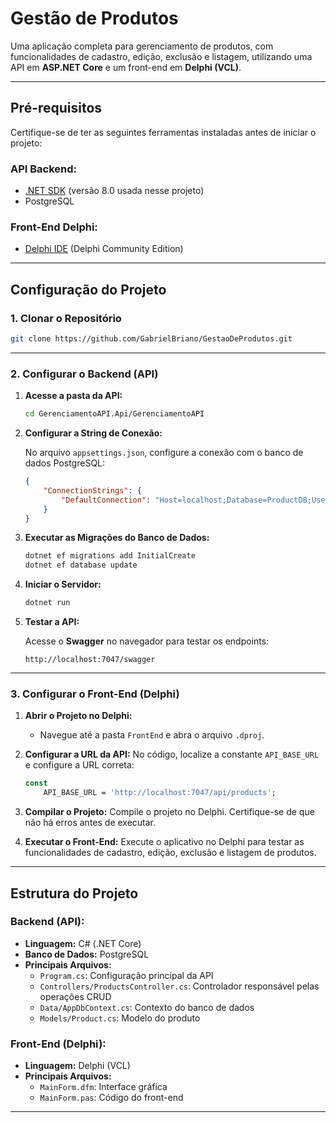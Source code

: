 # **Gestão de Produtos**

Uma aplicação completa para gerenciamento de produtos, com funcionalidades de cadastro, edição, exclusão e listagem, utilizando uma API em **ASP.NET Core** e um front-end em **Delphi (VCL)**.

---

## **Pré-requisitos**

Certifique-se de ter as seguintes ferramentas instaladas antes de iniciar o projeto:

### API Backend:
- [.NET SDK](https://dotnet.microsoft.com/) (versão 8.0 usada nesse projeto)
- PostgreSQL

### Front-End Delphi:
- [Delphi IDE](https://www.embarcadero.com/) (Delphi Community Edition)

---

## **Configuração do Projeto**

### 1. Clonar o Repositório

```bash
git clone https://github.com/GabrielBriano/GestaoDeProdutos.git
```

---

### 2. Configurar o Backend (API)

1. **Acesse a pasta da API:**

   ```bash
   cd GerenciamentoAPI.Api/GerenciamentoAPI
   ```

2. **Configurar a String de Conexão:**

   No arquivo `appsettings.json`, configure a conexão com o banco de dados PostgreSQL:

   ```json
   {
       "ConnectionStrings": {
           "DefaultConnection": "Host=localhost;Database=ProductDB;Username=postgres;Password=123"
       }
   }
   ```

3. **Executar as Migrações do Banco de Dados:**

   ```bash
   dotnet ef migrations add InitialCreate
   dotnet ef database update
   ```

4. **Iniciar o Servidor:**

   ```bash
   dotnet run
   ```

5. **Testar a API:**

   Acesse o **Swagger** no navegador para testar os endpoints:

   ```
   http://localhost:7047/swagger
   ```

---

### 3. Configurar o Front-End (Delphi)

1. **Abrir o Projeto no Delphi:**
   - Navegue até a pasta `FrontEnd` e abra o arquivo `.dproj`.

2. **Configurar a URL da API:**
   No código, localize a constante `API_BASE_URL` e configure a URL correta:

   ```pascal
   const
       API_BASE_URL = 'http://localhost:7047/api/products';
   ```

3. **Compilar o Projeto:**
   Compile o projeto no Delphi. Certifique-se de que não há erros antes de executar.

4. **Executar o Front-End:**
   Execute o aplicativo no Delphi para testar as funcionalidades de cadastro, edição, exclusão e listagem de produtos.

---


## **Estrutura do Projeto**

### Backend (API):
- **Linguagem:** C# (.NET Core)
- **Banco de Dados:** PostgreSQL
- **Principais Arquivos:**
  - `Program.cs`: Configuração principal da API
  - `Controllers/ProductsController.cs`: Controlador responsável pelas operações CRUD
  - `Data/AppDbContext.cs`: Contexto do banco de dados
  - `Models/Product.cs`: Modelo do produto

### Front-End (Delphi):
- **Linguagem:** Delphi (VCL)
- **Principais Arquivos:**
  - `MainForm.dfm`: Interface gráfica
  - `MainForm.pas`: Código do front-end

---
